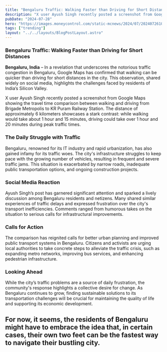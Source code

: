 ```yaml
---
title: "Bengaluru Traffic: Walking Faster than Driving for Short Distances"
description: "X user Ayush Singh recently posted a screenshot from Google Maps showing the travel time comparison between walking and driving from Brigade Metropolis to KR Puram Railway Station."
pubDate: "2024-07-28"
hero: "https://images.moneycontrol.com/static-mcnews/2024/07/20240726105335_MixCollage-26-Jul-2024-04-25-PM-8684.jpg?impolicy=website&width=1600&height=900"
tags: ["trending"]
layout: "../../layouts/BlogPostLayout.astro"
---
```

### Bengaluru Traffic: Walking Faster than Driving for Short Distances

**Bengaluru, India** – In a revelation that underscores the notorious traffic congestion in Bengaluru, Google Maps has confirmed that walking can be quicker than driving for short distances in the city. This observation, shared widely on social media, highlights the challenges faced by residents of India’s Silicon Valley.

X user Ayush Singh recently posted a screenshot from Google Maps showing the travel time comparison between walking and driving from Brigade Metropolis to KR Puram Railway Station. The distance of approximately 6 kilometers showcases a stark contrast: while walking would take about 1 hour and 15 minutes, driving could take over 1 hour and 20 minutes during peak traffic times.

### The Daily Struggle with Traffic

Bengaluru, renowned for its IT industry and rapid urbanization, has also gained infamy for its traffic woes. The city's infrastructure struggles to keep pace with the growing number of vehicles, resulting in frequent and severe traffic jams. This situation is exacerbated by narrow roads, inadequate public transportation options, and ongoing construction projects.

### Social Media Reaction

Ayush Singh’s post has garnered significant attention and sparked a lively discussion among Bengaluru residents and netizens. Many shared similar experiences of traffic delays and expressed frustration over the city's transport inefficiencies. Comments ranged from humorous takes on the situation to serious calls for infrastructural improvements.

### Calls for Action

The comparison has reignited calls for better urban planning and improved public transport systems in Bengaluru. Citizens and activists are urging local authorities to take concrete steps to alleviate the traffic crisis, such as expanding metro networks, improving bus services, and enhancing pedestrian infrastructure.

### Looking Ahead

While the city’s traffic problems are a source of daily frustration, the community's response highlights a collective desire for change. As Bengaluru continues to grow, finding sustainable solutions to its transportation challenges will be crucial for maintaining the quality of life and supporting its economic development.

For now, it seems, the residents of Bengaluru might have to embrace the idea that, in certain cases, their own two feet can be the fastest way to navigate their bustling city.
---